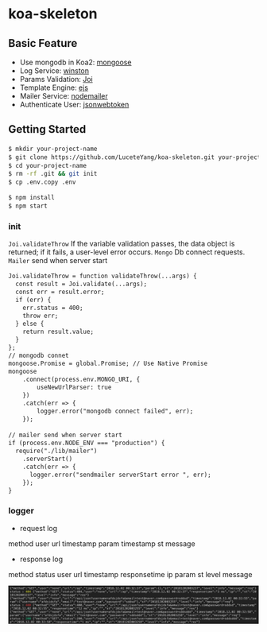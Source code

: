# koa-skeleton

## Basic Feature
- Use mongodb in Koa2: [mongoose](https://mongoosejs.com)
- Log Service: [winston](https://github.com/winstonjs/winston)
- Params Validation: [Joi](https://github.com/hapijs/joi)
- Template Engine: [ejs](https://github.com/mde/ejs)
- Mailer Service: [nodemailer](https://nodemailer.com)
- Authenticate User: [jsonwebtoken](https://github.com/auth0/node-jsonwebtoken)



## Getting Started

```zsh
$ mkdir your-project-name
$ git clone https://github.com/LuceteYang/koa-skeleton.git your-project-name
$ cd your-project-name
$ rm -rf .git && git init
$ cp .env.copy .env
```

```zsh
$ npm install
$ npm start
```

### init
`Joi.validateThrow` If the variable validation passes, the data object is returned; if it fails, a user-level error occurs. 
`Mongo` Db connect requests.
`Mailer` send when server start
```
Joi.validateThrow = function validateThrow(...args) {
  const result = Joi.validate(...args);
  const err = result.error;
  if (err) {
    err.status = 400;
    throw err;
  } else {
    return result.value;
  }
};
// mongodb connet
mongoose.Promise = global.Promise; // Use Native Promise
mongoose
    .connect(process.env.MONGO_URI, {
        useNewUrlParser: true
    })
    .catch(err => {
        logger.error("mongodb connect failed", err);
    });

// mailer send when server start
if (process.env.NODE_ENV === "production") {
  require("./lib/mailer")
    .serverStart()
    .catch(err => {
      logger.error("sendmailer serverStart error ", err);
    });
}
```
### logger

- request log

method user url timestamp param timestamp st message


- response log

method status user url timestamp responsetime ip param st level message


![log_sample](./public/images/log_sample.png)





